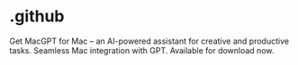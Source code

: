 # .github
Get MacGPT for Mac – an AI-powered assistant for creative and productive tasks. Seamless Mac integration with GPT. Available for download now.
